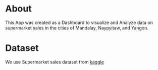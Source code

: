 # About

This App was created as a Dashboard to visualize and Analyze data on supermarket sales in the cities of Mandalay, Naypyitaw, and Yangon.


# Dataset

We use Supermarket sales dataset from [kaggle](https://www.kaggle.com/aungpyaeap/supermarket-sales)
